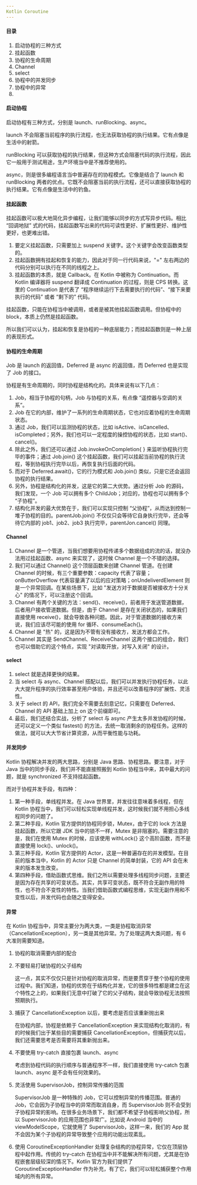 ```yaml
---
Kotlin Coroutine
---
```


#### 目录

1. 启动协程的三种方式
2. 挂起函数
2. 协程的生命周期
2. Channel
2. select
2. 协程中的并发同步
2. 协程中的异常
2. 

#### 启动协程

启动协程有三种方式，分别是 launch、runBlocking、async。

launch 不会阻塞当前程序的执行流程，也无法获取协程的执行结果。它有点像是生活中的射箭。

runBlocking 可以获取协程的执行结果，但这种方式会阻塞代码的执行流程，因此它一般用于测试用途，生产环境当中是不推荐使用的。

async，则是很多编程语言当中普遍存在的协程模式。它像是结合了 launch 和 runBlocking 两者的优点。它既不会阻塞当前的执行流程，还可以直接获取协程的执行结果。它有点像是生活中的钓鱼。

#### 挂起函数

挂起函数可以极大地简化异步编程，让我们能够以同步的方式写异步代码。相比 “回调地狱” 式的代码，挂起函数写出来的代码可读性更好、扩展性更好、维护性更好，也更难出错。

1. 要定义挂起函数，只需要加上 suspend 关键字。这个关键字会改变函数类型的。
2. 挂起函数拥有挂起和恢复的能力，因此对于同一行代码来说，"=" 左右两边的代码分别可以执行在不同的线程之上。
3. 挂起函数的本质，就是 Callback。在 Kotlin 中被称为 Continuation。而 Kotlin 编译器将 suspend 翻译成 Continuation 的过程，则是 CPS 转换。这里的 Continuation 是代表了 “程序继续运行下去需要执行的代码”、“接下来要执行的代码” 或者 “剩下的” 代码。

挂起函数，只能在协程当中被调用，或者是被其他挂起函数调用。但协程中的 block，本质上仍然是挂起函数。

所以我们可以认为，挂起和恢复是协程的一种底层能力；而挂起函数则是一种上层的表现形式。

#### 协程的生命周期

Job 是 launch 的返回值，Deferred 是 async 的返回值，而 Deferred 也是实现了 Job 的接口。

协程是有生命周期的，同时协程是结构化的。具体来说有以下几点：

1. Job，相当于协程的句柄，Job 与协程的关系，有点像 “遥控器与空调的关系”。
2. Job 在它的内部，维护了一系列的生命周期状态，它也对应着协程的生命周期状态。
3. 通过 Job，我们可以监测协程的状态，比如 isActive、isCancelled、isCompleted；另外，我们也可以一定程度的操控协程的状态，比如 start()、cancel()。
4. 除此之外，我们还可以通过 Job.invokeOnCompletion{ } 来监听协程执行完毕的事件；通过 Job.join() 这个挂起函数，我们可以挂起当前协程的执行流程，等到协程执行完毕以后，再恢复执行后面的代码。
5. 而对于 Deferred.await()，它的行为模式和 Job.join() 类似，只是它还会返回协程的执行结果。
6. 另外，协程是结构化的并发，这是它的第二大优势。通过分析 Job 的源码，我们发现，一个 Job 可以拥有多个 ChildJob；对应的，协程也可以拥有多个 “子协程”。
7. 结构化并发的最大优势在于，我们可以实现只控制 “父协程”，从而达到控制一堆子协程的目的。parentJob.join() 不仅仅只会等待它自身执行完毕，还会等待它内部的 job1、job2、job3 执行完毕，parentJon.cancel() 同理。

#### Channel

1. Channel 是一个管道，当我们想要用协程传递多个数据组成的流的话，就没办法用过挂起函数、async 来实现了，这时候 Channel 是一个不错的选择。
2. 我们可以通过 Channel() 这个顶层函数来创建 Channel 管道。在创建 Channel 的时候，有三个重要参数：capacity 代表了容量；onButterOverflow 代表容量满了以后的应对策略；onUndeliverdElement 则是一个异常回调。在某些场景下，比如 "发送方对于数据是否被接收方十分关心" 的情况下，可以注册这个回调。
3. Channel 有两个关键的方法：send()、receive()，前者用于发送管道数据，后者用户接收管道数据。但是，由于 Channel 是存在关闭状态的，如果我们直接使用 receive()，就会导致各种问题。因此，对于管道数据的接收方来说，我们应该尽可能的使用 for 循环、consumeEach{}。
4. Channel 是 "热" 的，这是因为不管有没有接收方，发送方都会工作。
5. Channel 其实是 SendChannel、ReceiveChannel 这两个接口的组合，我们也可以借助它的这个特点，实现 "对读取开放，对写入关闭" 的设计。

#### select

1. select 就是选择更快的结果。
2. 当 select 与 async、Channel 搭配以后，我们可以并发执行协程任务，以此大大提升程序的执行效率甚至用户体验，并且还可以改善程序的扩展性、灵活性。
3. 关于 select 的 API，我们完全不需要去刻意记忆，只需要在 Deferred、Channel 的 API 基础上加上 on 这个前缀即可。
4. 最后，我们还结合实战，分析了 select 与 async 产生太多并发协程的时候，还可以定义一个类似 fastest() 的方法，去统一取消剩余的协程任务。这样的做法，就可以大大节省计算资源，从而平衡性能与功耗。

#### 并发同步

Kotlin 协程解决并发的两大思路，分别是 Java 思路、协程思路。要注意，对于 Java 当中的同步手段，我们并不能直接照搬到 Kotlin 协程当中来，其中最大的问题，就是 synchronized 不支持挂起函数。

而对于协程并发手段，有四种：

1. 第一种手段，单线程并发。在 Java 世界里，并发往往意味着多线程，但在 Kotlin 协程当中，我们可以轻松实现单线程并发，这时候我们就不用担心多线程同步的问题了。
2. 第二种手段，Kotlin 官方提供的协程同步锁，Mutex，由于它的 lock 方法是挂起函数，所以它跟 JDK 当中的锁不一样，Mutex 是非阻塞的。需要注意的是，我们在使用 Mutex 的时候，应该使用 withLock{} 这个高阶函数，而不是直接使用 lock()、unlock()。
3. 第三种手段，Kotlin 官方提供的 Actor，这是一种普遍存在的并发模型。在目前的版本当中，Kotlin 的 Actor 只是 Channel 的简单封装，它的 API 会在未来的版本发生改变。
4. 第四种手段，借助函数式思维。我们之所以需要处理多线程同步问题，主要还是因为存在共享的可变状态。其实，共享可变状态，既不符合无副作用的特性，也不符合不变性的特性。当我们借助函数式编程思维，实现无副作用和不变性以后，并发代码也会随之变得安全。

#### 异常

在 Kotlin 协程当中，异常主要分为两大类，一类是协程取消异常（CancellationException），另一类是其他异常。为了处理这两大类问题，有 6 大准则需要知道。

1. 协程的取消需要内部的配合

2. 不要轻易打破协程的父子结构

   这一点，其实不仅仅只是针对协程的取消异常，而是要贯穿于整个协程的使用过程中。我们知道，协程的优势在于结构化并发，它的很多特性都是建立在这个特性之上的，如果我们无意中打破了它的父子结构，就会导致协程无法按照预期执行。

3. 捕获了 CancellationException 以后，要考虑是否应该重新抛出来

   在协程内部，协程是依赖于 CancellationException 来实现结构化取消的，有的时候我们出于某些目的需要捕获 CancellationException，但捕获完以后，我们还需要思考是否需要将其重新抛出来。

4. 不要使用 try-catch 直接包裹 launch、async

   考虑到协程代码的执行顺序与普通程序不一样，我们直接使用 try-catch 包裹 launch、async 是不会有任何效果的。

5. 灵活使用 SupervisorJob，控制异常传播的范围

   SupervisorJob 是一种特殊的 Job，它可以控制异常的传播范围。普通的 Job，它会因为子协程当中的异常而取消自身，而 SupervisorJob 则不会受到子协程异常的影响。在很多业务场景下，我们都不希望子协程影响父协程，所以 SupervisorJob 的应用范围也非常广。比如说 Android 当中的 viewModelScope，它就使用了 SupervisorJob，这样一来，我们的 App 就不会因为某个子协程的异常导致整个应用的功能出现紊乱。

6. 使用 CoroutineExceptionHandler 处理复杂结构的协程异常，它仅在顶层协程中起作用。传统的 try-catch 在协程当中并不能解决所有问题，尤其是在协程嵌套层级较深的情况下。Kotlin 官方为我们提供了 CoroutineExceptionHandler 作为补充，有了它，我们可以轻松捕获整个作用域内的所有异常。

#### 